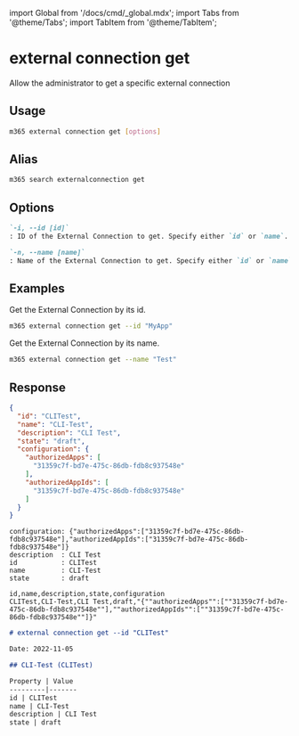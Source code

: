 <!-- DISCLAIMER: All secrets, passwords, and sensitive values in this document are examples only and not real credentials. -->
import Global from '/docs/cmd/_global.mdx';
import Tabs from '@theme/Tabs';
import TabItem from '@theme/TabItem';

# external connection get

Allow the administrator to get a specific external connection

## Usage

```sh
m365 external connection get [options]
```

## Alias

```sh
m365 search externalconnection get
```

## Options

```md definition-list
`-i, --id [id]`
: ID of the External Connection to get. Specify either `id` or `name`.

`-n, --name [name]`
: Name of the External Connection to get. Specify either `id` or `name`.
```

<Global />

## Examples

Get the External Connection by its id.

```sh
m365 external connection get --id "MyApp"
```

Get the External Connection by its name.

```sh
m365 external connection get --name "Test"
```

## Response

<Tabs>
  <TabItem value="JSON">

  ```json
  {
    "id": "CLITest",
    "name": "CLI-Test",
    "description": "CLI Test",
    "state": "draft",
    "configuration": {
      "authorizedApps": [
        "31359c7f-bd7e-475c-86db-fdb8c937548e"
      ],
      "authorizedAppIds": [
        "31359c7f-bd7e-475c-86db-fdb8c937548e"
      ]
    }
  }
  ```

  </TabItem>
  <TabItem value="Text">

  ```text
  configuration: {"authorizedApps":["31359c7f-bd7e-475c-86db-fdb8c937548e"],"authorizedAppIds":["31359c7f-bd7e-475c-86db-fdb8c937548e"]}
  description  : CLI Test
  id           : CLITest
  name         : CLI-Test
  state        : draft
  ```

  </TabItem>
  <TabItem value="CSV">

  ```csv
  id,name,description,state,configuration
  CLITest,CLI-Test,CLI Test,draft,"{""authorizedApps"":[""31359c7f-bd7e-475c-86db-fdb8c937548e""],""authorizedAppIds"":[""31359c7f-bd7e-475c-86db-fdb8c937548e""]}"
  ```

  </TabItem>
  <TabItem value="Markdown">

  ```md
  # external connection get --id "CLITest"

  Date: 2022-11-05

  ## CLI-Test (CLITest)

  Property | Value
  ---------|-------
  id | CLITest
  name | CLI-Test
  description | CLI Test
  state | draft
  ```

  </TabItem>
</Tabs>
